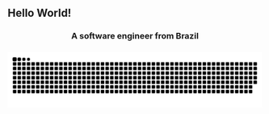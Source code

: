 ## Hello World!

<h3 align="center">A software engineer from Brazil</h3>

###

<img src="https://raw.githubusercontent.com/WRDelmanto/WRDelmanto/output/snake.svg" alt="Snake animation" />

###

<!--
<p align="left"> <img src="https://komarev.com/ghpvc/?username=wrdelmanto&label=Profile%20views&color=0e75b6&style=flat" alt="wrdelmanto" /> </p>

<h3 align="left">Languages and Tools:</h3>
-->